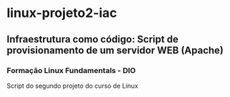# linux-projeto2-iac
## Infraestrutura como código: Script de provisionamento de um servidor WEB (Apache)
### Formação Linux Fundamentals - DIO
Script do segundo projeto do curso de Linux
